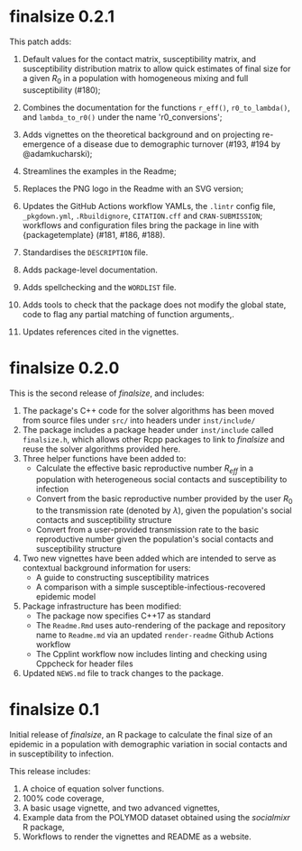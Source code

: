 # finalsize 0.2.1

This patch adds:

1. Default values for the contact matrix, susceptibility matrix, and susceptibility distribution matrix to allow quick estimates of final size for a given $R_0$ in a population with homogeneous mixing and full susceptibility (#180);

2. Combines the documentation for the functions `r_eff()`, `r0_to_lambda()`, and `lambda_to_r0()` under the name 'r0_conversions';

3. Adds vignettes on the theoretical background and on projecting re-emergence of a disease due to demographic turnover (#193, #194 by @adamkucharski);

4. Streamlines the examples in the Readme;

5. Replaces the PNG logo in the Readme with an SVG version;

6. Updates the GitHub Actions workflow YAMLs, the `.lintr` config file, `_pkgdown.yml`, `.Rbuildignore`, `CITATION.cff` and `CRAN-SUBMISSION`; workflows and configuration files bring the package in line with {packagetemplate} (#181, #186, #188).

7. Standardises the `DESCRIPTION` file.

8. Adds package-level documentation.

9. Adds spellchecking and the `WORDLIST` file.

10. Adds tools to check that the package does not modify the global state, code to flag any partial matching of function arguments,.

11. Updates references cited in the vignettes.

# finalsize 0.2.0

This is the second release of _finalsize_, and includes:

1. The package's C++ code for the solver algorithms has been moved from source files under `src/` into headers under `inst/include/`
2. The package includes a package header under `inst/include` called `finalsize.h`, which allows other Rcpp packages to link to _finalsize_ and reuse the solver algorithms provided here.
3. Three helper functions have been added to:
    - Calculate the effective basic reproductive number $R_{eff}$ in a population with heterogeneous social contacts and susceptibility to infection
    - Convert from the basic reproductive number provided by the user $R_0$ to the transmission rate (denoted by $\lambda$), given the population's social contacts and susceptibility structure
    - Convert from a user-provided transmission rate to the basic reproductive number given the population's social contacts and susceptibility structure
4. Two new vignettes have been added which are intended to serve as contextual background information for users:
    - A guide to constructing susceptibility matrices
    - A comparison with a simple susceptible-infectious-recovered epidemic model
5. Package infrastructure has been modified:
    - The package now specifies C++17 as standard
    - The `Readme.Rmd` uses auto-rendering of the package and repository name to `Readme.md` via an updated `render-readme` Github Actions workflow
    - The Cpplint workflow now includes linting and checking using Cppcheck for header files
6. Updated `NEWS.md` file to track changes to the package.

# finalsize 0.1

Initial release of _finalsize_, an R package to calculate the final size of an epidemic in a population with demographic variation in social contacts and in susceptibility to infection.

This release includes:

1. A choice of equation solver functions.
2. 100% code coverage,
3. A basic usage vignette, and two advanced vignettes,
4. Example data from the POLYMOD dataset obtained using the _socialmixr_ R package,
5. Workflows to render the vignettes and README as a website.
